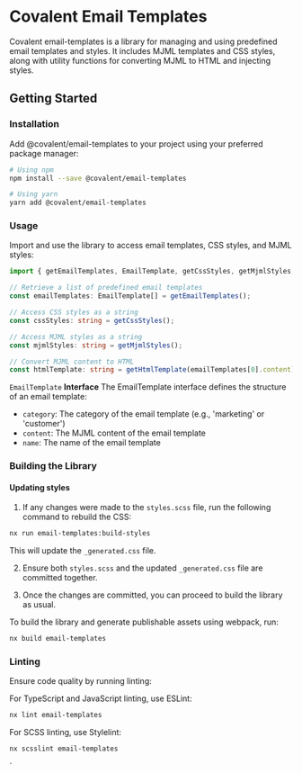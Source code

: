 # Covalent Email Templates

Covalent email-templates is a library for managing and using predefined email templates and styles. It includes MJML templates and CSS styles, along with utility functions for converting MJML to HTML and injecting styles.

## Getting Started

### Installation

Add @covalent/email-templates to your project using your preferred package manager:

```bash
# Using npm
npm install --save @covalent/email-templates

# Using yarn
yarn add @covalent/email-templates
```

### Usage

Import and use the library to access email templates, CSS styles, and MJML styles:

```typescript
import { getEmailTemplates, EmailTemplate, getCssStyles, getMjmlStyles, getHtmlTemplate } from '@covalent/email-templates';

// Retrieve a list of predefined email templates
const emailTemplates: EmailTemplate[] = getEmailTemplates();

// Access CSS styles as a string
const cssStyles: string = getCssStyles();

// Access MJML styles as a string
const mjmlStyles: string = getMjmlStyles();

// Convert MJML content to HTML
const htmlTemplate: string = getHtmlTemplate(emailTemplates[0].content);
```

`EmailTemplate` **Interface**
The EmailTemplate interface defines the structure of an email template:

- `category`: The category of the email template (e.g., 'marketing' or 'customer')
- `content`: The MJML content of the email template
- `name`: The name of the email template

### Building the Library

#### Updating styles

1. If any changes were made to the `styles.scss` file, run the following command to rebuild the CSS:

```bash
nx run email-templates:build-styles
```

This will update the `_generated.css` file.

2. Ensure both `styles.scss` and the updated `_generated.css` file are committed together.

3. Once the changes are committed, you can proceed to build the library as usual.

To build the library and generate publishable assets using webpack, run:

```bash
nx build email-templates
```

### Linting

Ensure code quality by running linting:

For TypeScript and JavaScript linting, use ESLint:

```bash
nx lint email-templates
```

For SCSS linting, use Stylelint:

```bash
nx scsslint email-templates
```

`
